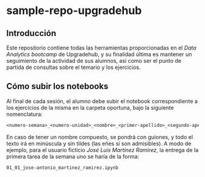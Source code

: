 # sample-repo-upgradehub


## Introducción
Este repositorio contiene todas las herramientas proporcionadas en el *Data Analytics bootcamp* de Upgradehub, y su finalidad última es mantener un seguimiento de la actividad de sus alumnos, así como ser el punto de partida de consultas sobre el temario y los ejercicios.

## Cómo subir los notebooks
Al final de cada sesión, el alumno debe subir el notebook correspondiente a los ejercicios de la misma en la carpeta oportuna, bajo la siguiente nomenclatura:

```txt
<numero-semana>_<numero-unidad>_<nombre>_<primer-apellido>_<segundo-apellido>.ipynb
```

En caso de tener un nombre compuesto, se pondrá con guiones, y todo el texto irá en minúscula y sin tildes (las eñes sí son admisibles). A modo de ejemplo, para el usuario ficticio *José Luis Martínez Ramirez*, la entrega de la primera tarea de la semana uno se haría de la forma:

```txt
01_01_jose-antonio_martinez_ramirez.ipynb
```
